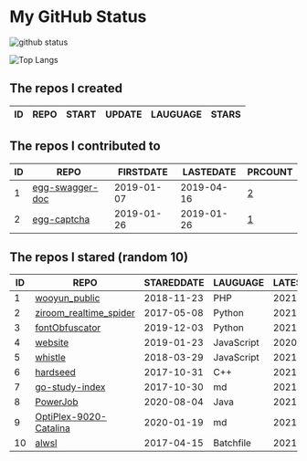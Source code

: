 # My GitHub Status

<img src="https://github-readme-stats-1.yihong0618.vercel.app/api?username=jc-lathander&show_icons=true&&&hide_title=true&count_private=true" alt="github status" />

![Top Langs](https://github-readme-stats-1.yihong0618.vercel.app/api/top-langs/?username=jc-lathander&layout=compact)

<!--START_SECTION:my_github-->
## The repos I created
| ID | REPO | START | UPDATE | LAUGUAGE | STARS |
|----|------|-------|--------|----------|-------|

## The repos I contributed to
| ID |                                REPO                                | FIRSTDATE  | LASTEDATE  |                                          PRCOUNT                                           |
|----|--------------------------------------------------------------------|------------|------------|--------------------------------------------------------------------------------------------|
|  1 | [egg-swagger-doc](https://github.com/Yanshijie-EL/egg-swagger-doc) | 2019-01-07 | 2019-04-16 | [2](https://github.com/Yanshijie-EL/egg-swagger-doc/pulls?q=is%3Apr+author%3Ajc-lathander) |
|  2 | [egg-captcha](https://github.com/Raoul1996/egg-captcha)            | 2019-01-26 | 2019-01-26 | [1](https://github.com/Raoul1996/egg-captcha/pulls?q=is%3Apr+author%3Ajc-lathander)        |

## The repos I stared (random 10)
| ID |                                    REPO                                    | STAREDDATE |  LAUGUAGE  | LATESTUPDATE |
|----|----------------------------------------------------------------------------|------------|------------|--------------|
|  1 | [wooyun_public](https://github.com/hanc00l/wooyun_public)                  | 2018-11-23 | PHP        | 2021-04-14   |
|  2 | [ziroom_realtime_spider](https://github.com/facert/ziroom_realtime_spider) | 2017-05-08 | Python     | 2021-01-19   |
|  3 | [fontObfuscator](https://github.com/solarhell/fontObfuscator)              | 2019-12-03 | Python     | 2021-04-06   |
|  4 | [website](https://github.com/openpitrix/website)                           | 2019-01-23 | JavaScript | 2020-06-17   |
|  5 | [whistle](https://github.com/avwo/whistle)                                 | 2018-03-29 | JavaScript | 2021-04-15   |
|  6 | [hardseed](https://github.com/yangyangwithgnu/hardseed)                    | 2017-10-31 | C++        | 2021-04-14   |
|  7 | [go-study-index](https://github.com/unknwon/go-study-index)                | 2017-10-30 | md         | 2021-04-15   |
|  8 | [PowerJob](https://github.com/PowerJob/PowerJob)                           | 2020-08-04 | Java       | 2021-04-15   |
|  9 | [OptiPlex-9020-Catalina](https://github.com/W-MS/OptiPlex-9020-Catalina)   | 2020-01-19 | md         | 2021-04-09   |
| 10 | [alwsl](https://github.com/alwsl/alwsl)                                    | 2017-04-15 | Batchfile  | 2021-04-05   |

<!--END_SECTION:my_github-->
